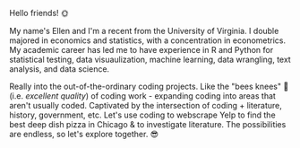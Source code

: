 Hello friends! :sun_with_face:

My name's Ellen and I'm a recent from the University of Virginia. I double majored in economics and statistics, with a concentration in econometrics. My academic career has led me to have experience in R and Python for statistical testing, data visuaulization, machine learning, data wrangling, text analysis, and data science. 

Really into the out-of-the-ordinary coding projects. Like the "bees knees" :honeybee: (i.e. _excellent quality_) of coding work - expanding coding into areas that aren't usually coded. Captivated by the intersection of coding + literature, history, government, etc. Let's use coding to webscrape Yelp to find the best deep dish pizza in Chicago & to investigate literature. The possibilities are endless, so let's explore together. :sunglasses:
